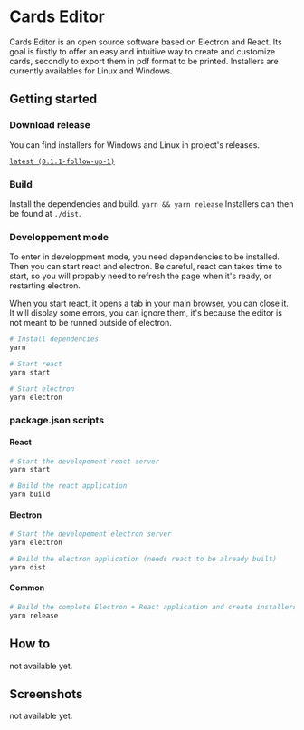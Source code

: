 # Cards Editor
Cards Editor is an open source software based on Electron and React. Its goal is firstly to offer an easy and intuitive way to create and customize cards, secondly to export them in pdf format to be printed. Installers are currently availables for Linux and Windows.

## Getting started

### Download release
You can find installers for Windows and Linux in project's releases.

[`latest (0.1.1-follow-up-1)`](https://github.com/paullaffitte/cards-editor/releases/latest)

### Build
Install the dependencies and build.
```yarn && yarn release```
Installers can then be found at `./dist`.

### Developpement mode
To enter in developpment mode, you need dependencies to be installed. Then you can start react and electron. Be careful, react can takes time to start, so you will propably need to refresh the page when it's ready, or restarting electron.

When you start react, it opens a tab in your main browser, you can close it. It will display some errors, you can ignore them, it's because the editor is not meant to be runned outside of electron.

``` bash
# Install dependencies
yarn

# Start react
yarn start

# Start electron
yarn electron
```

### package.json scripts
#### React
```bash
# Start the developement react server
yarn start

# Build the react application
yarn build
```

#### Electron
```bash
# Start the developement electron server
yarn electron

# Build the electron application (needs react to be already built)
yarn dist
```

#### Common
```bash
# Build the complete Electron + React application and create installers for windows and linux
yarn release
```

## How to
not available yet.

## Screenshots
not available yet.
